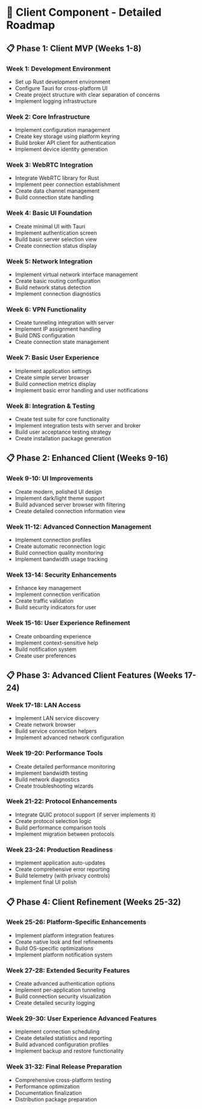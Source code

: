 # 📱 Client Component - Detailed Roadmap

## 📋 Phase 1: Client MVP (Weeks 1-8)

### Week 1: Development Environment
- Set up Rust development environment
- Configure Tauri for cross-platform UI
- Create project structure with clear separation of concerns
- Implement logging infrastructure

### Week 2: Core Infrastructure
- Implement configuration management
- Create key storage using platform keyring
- Build broker API client for authentication
- Implement device identity generation

### Week 3: WebRTC Integration
- Integrate WebRTC library for Rust
- Implement peer connection establishment
- Create data channel management
- Build connection state handling

### Week 4: Basic UI Foundation
- Create minimal UI with Tauri
- Implement authentication screen
- Build basic server selection view
- Create connection status display

### Week 5: Network Integration
- Implement virtual network interface management
- Create basic routing configuration
- Build network status detection
- Implement connection diagnostics

### Week 6: VPN Functionality
- Create tunneling integration with server
- Implement IP assignment handling
- Build DNS configuration
- Create connection state management

### Week 7: Basic User Experience
- Implement application settings
- Create simple server browser
- Build connection metrics display
- Implement basic error handling and user notifications

### Week 8: Integration & Testing
- Create test suite for core functionality
- Implement integration tests with server and broker
- Build user acceptance testing strategy
- Create installation package generation

## 📋 Phase 2: Enhanced Client (Weeks 9-16)

### Week 9-10: UI Improvements
- Create modern, polished UI design
- Implement dark/light theme support
- Build advanced server browser with filtering
- Create detailed connection information view

### Week 11-12: Advanced Connection Management
- Implement connection profiles
- Create automatic reconnection logic
- Build connection quality monitoring
- Implement bandwidth usage tracking

### Week 13-14: Security Enhancements
- Enhance key management
- Implement connection verification
- Create traffic validation
- Build security indicators for user

### Week 15-16: User Experience Refinement
- Create onboarding experience
- Implement context-sensitive help
- Build notification system
- Create user preferences

## 📋 Phase 3: Advanced Client Features (Weeks 17-24)

### Week 17-18: LAN Access
- Implement LAN service discovery
- Create network browser
- Build service connection helpers
- Implement advanced network configuration

### Week 19-20: Performance Tools
- Create detailed performance monitoring
- Implement bandwidth testing
- Build network diagnostics
- Create troubleshooting wizards

### Week 21-22: Protocol Enhancements
- Integrate QUIC protocol support (if server implements it)
- Create protocol selection logic
- Build performance comparison tools
- Implement migration between protocols

### Week 23-24: Production Readiness
- Implement application auto-updates
- Create comprehensive error reporting
- Build telemetry (with privacy controls)
- Implement final UI polish

## 📋 Phase 4: Client Refinement (Weeks 25-32)

### Week 25-26: Platform-Specific Enhancements
- Implement platform integration features
- Create native look and feel refinements
- Build OS-specific optimizations
- Implement platform notification system

### Week 27-28: Extended Security Features
- Create advanced authentication options
- Implement per-application tunneling
- Build connection security visualization
- Create detailed security logging

### Week 29-30: User Experience Advanced Features
- Implement connection scheduling
- Create detailed statistics and reporting
- Build advanced configuration profiles
- Implement backup and restore functionality

### Week 31-32: Final Release Preparation
- Comprehensive cross-platform testing
- Performance optimization
- Documentation finalization
- Distribution package preparation
